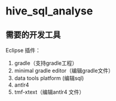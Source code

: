 # hive_sql_analyse

## 需要的开发工具
Eclipse
插件：
1. gradle（支持gradle工程）
2. minimal gradle editor（编辑gradle文件）
3. data tools platform (编辑sql)
4. antlr4
5. tmf-xtext（编辑antlr4 文件）
